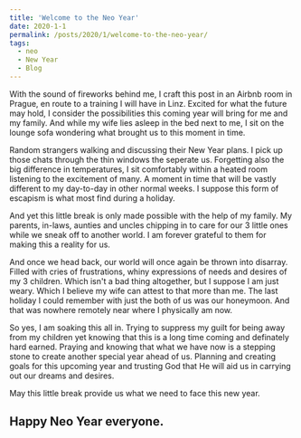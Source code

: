 ```yaml
---
title: 'Welcome to the Neo Year'
date: 2020-1-1
permalink: /posts/2020/1/welcome-to-the-neo-year/
tags:
  - neo
  - New Year
  - Blog
---
```


With the sound of fireworks behind me, I craft this post in an Airbnb room in Prague, en route to a training I will have in Linz.
Excited for what the future may hold, I consider the possibilities this coming year will bring for me and my family.
And while my wife lies asleep in the bed next to me, I sit on the lounge sofa wondering what brought us to this moment in time.

Random strangers walking and discussing their New Year plans. I pick up those chats through the thin windows the seperate us. 
Forgetting also the big difference in temperatures, I sit comfortably within a heated room listening to the excitement of many.
A moment in time that will be vastly different to my day-to-day in other normal weeks. I suppose this form of escapism is what most find during a holiday.

And yet this little break is only made possible with the help of my family. My parents, in-laws, aunties and uncles chipping in to care for our 3 little ones while we sneak off to another world.
I am forever grateful to them for making this a reality for us.

And once we head back, our world will once again be thrown into disarray. Filled with cries of frustrations, whiny expressions of needs and desires of my 3 children.
Which isn't a bad thing altogether, but I suppose I am just weary. Which I believe my wife can attest to that more than me.
The last holiday I could remember with just the both of us was our honeymoon. And that was nowhere remotely near where I physically am now.

So yes, I am soaking this all in. Trying to suppress my guilt for being away from my children yet knowing that this is a long time coming and definately hard earned.
Praying and knowing that what we have now is a stepping stone to create another special year ahead of us.
Planning and creating goals for this upcoming year and trusting God that He will aid us in carrying out our dreams and desires.

May this little break provide us what we need to face this new year.


Happy Neo Year everyone.
------